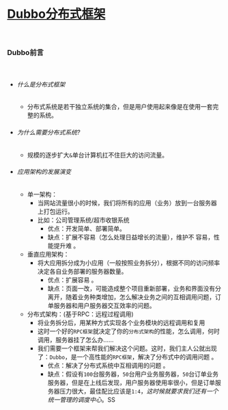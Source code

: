 # [Dubbo分布式框架](https://dubbo.apache.org/zh/)

<br>

### Dubbo前言

<br>

- ###### 什么是分布式框架 

  - 分布式系统是若干独立系统的集合，但是用户使用起来像是在使用一套完整的系统。

- ###### 为什么需要分布式系统? 

  - 规模的逐步扩大`&`单台计算机扛不住巨大的访问流量。

- ###### 应用架构的发展演变 

  - 单一架构：
    - 当网站流量很小的时候，我们将所有的应用（业务）放到一台服务器上打包运行。
    - 比如：公司管理系统/超市收银系统
      - 优点：开发简单、部署简单。
      - 缺点：扩展不容易（怎么处理日益增长的流量），维护不 容易，性能提升难 。
  - 垂直应用架构：
    - 将大应用拆分成为小应用（一般按照业务拆分），根据不同的访问频率决定各自业务部署的服务器数量。
      - 优点：扩展容易 。
      - 缺点：页面一改，可能造成整个项目重新部署，业务和界面没有分离开，随着业务种类增加，怎么解决业务之间的互相调用问题，订单服务器和用户服务器交互效率的问题。
  - 分布式架构：(基于RPC：远程过程调用) 
    - 将业务拆分后，用某种方式实现各个业务模块的远程调用和复用
    - 这时一个好的`RPC框架`就决定了你的`分布式架构`的性能，怎么调用，何时调用，服务器挂了怎么办......
    - 我们需要一个框架来帮我们解决这个问题。这时，我们主人公就出现了：`Dubbo`，是一个高性能的`RPC框架`，解决了分布式中的调用问题 。
      - 优点：解决了分布式系统中互相调用的问题 。
      - 缺点：假设有`100`台服务器，`50`台用户业务服务器，`50`台订单业务服务器，但是在上线后发现，用户服务器使用率很小，但是订单服务器压力很大，最佳配比应该是`1:4`，*这时候就要求我们还有一个统一管理的调度中心*。SS
